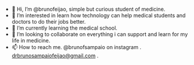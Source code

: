 - 👋 Hi, I’m @brunofeijao, simple but curious student of medicine.
- 👀 I’m interested in learn how technology can help medical students and doctors to do their jobs better.
- 🌱 I’m currently learning the medical school.
- 💞️ I’m looking to collaborate on everything i can support and learn for my life in medicine.
- 📫 How to reach me. @brunofsampaio on instagram . drbrunosampaiofeijao@gmail.com .

<!---
brunofeijao/brunofeijao is a ✨ special ✨ repository because its `README.md` (this file) appears on your GitHub profile.
You can click the Preview link to take a look at your changes.
--->
